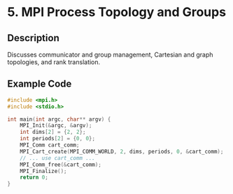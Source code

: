 # 5. MPI Process Topology and Groups

## Description
Discusses communicator and group management, Cartesian and graph topologies, and rank translation.

## Example Code
```c
#include <mpi.h>
#include <stdio.h>

int main(int argc, char** argv) {
    MPI_Init(&argc, &argv);
    int dims[2] = {2, 2};
    int periods[2] = {0, 0};
    MPI_Comm cart_comm;
    MPI_Cart_create(MPI_COMM_WORLD, 2, dims, periods, 0, &cart_comm);
    // ... use cart_comm ...
    MPI_Comm_free(&cart_comm);
    MPI_Finalize();
    return 0;
}
```
